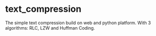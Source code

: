# text_compression
The simple text compression build on web and python platform. With 3 algorithms: RLC, LZW and Huffman Coding.
